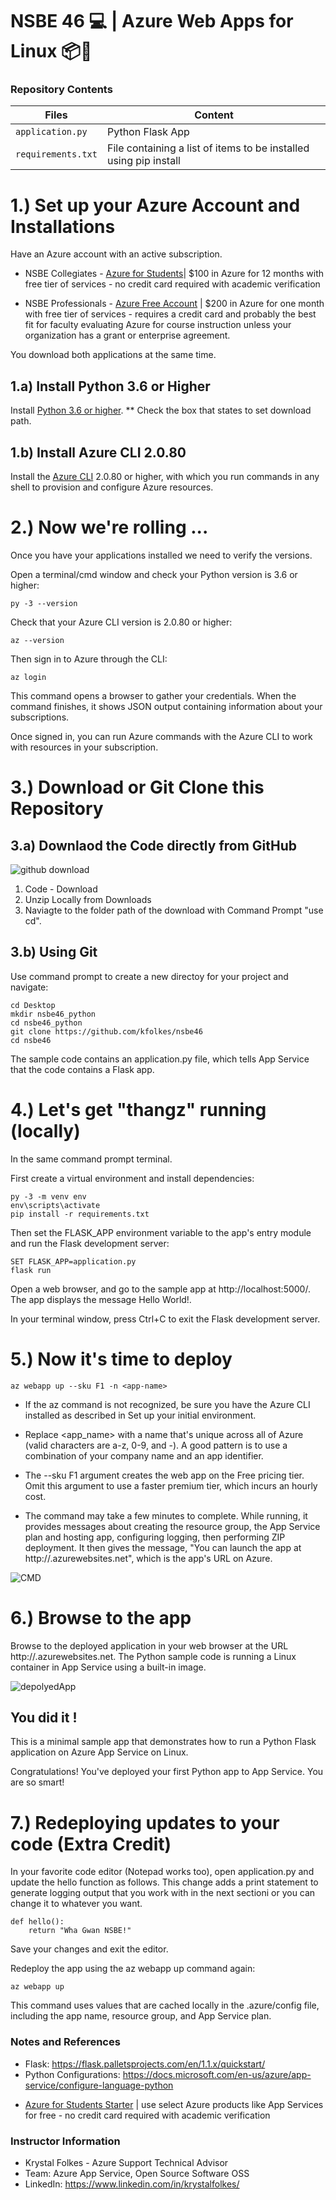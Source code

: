 # NSBE 46 💻 | Azure Web Apps for Linux 📦💙 

### Repository Contents 

| Files             |  Content                                   |
|----------------------|--------------------------------------------|
| `application.py`         | Python Flask App |
| `requirements.txt`       | File containing a list of items to be installed using pip install|


# 1.) Set up your Azure Account and Installations 
Have an Azure account with an active subscription.

* NSBE Collegiates - [Azure for Students](https://azure.microsoft.com/en-us/free/students/)| $100 in Azure for 12 months with free tier of services - no credit card required with academic verification

* NSBE Professionals - [Azure Free Account](https://azure.microsoft.com/en-us/free/search/?&ef_id=EAIaIQobChMI-drA7Iqp6wIVEPDACh0gswLpEAAYASAAEgK9Q_D_BwE:G:s&OCID=AID2100131_SEM_EAIaIQobChMI-drA7Iqp6wIVEPDACh0gswLpEAAYASAAEgK9Q_D_BwE:G:s&gclid=EAIaIQobChMI-drA7Iqp6wIVEPDACh0gswLpEAAYASAAEgK9Q_D_BwE) | $200 in Azure for one month with free tier of services - requires a credit card and probably the best fit for faculty evaluating Azure for course instruction unless your organization has a grant or enterprise agreement.

You download both applications at the same time. 


## 1.a) Install Python 3.6 or Higher

Install [Python 3.6 or higher](https://www.python.org/downloads/).
** Check the box that states to set download path. 


## 1.b) Install Azure CLI 2.0.80 

Install the [Azure CLI](https://docs.microsoft.com/en-us/cli/azure/install-azure-cli) 2.0.80 or higher, with which you run commands in any shell to provision and configure Azure resources.



# 2.) Now we're rolling ...
Once you have your applications installed we need to verify the versions.

Open a terminal/cmd window and check your Python version is 3.6 or higher:

```
py -3 --version
```

Check that your Azure CLI version is 2.0.80 or higher:

```
az --version
```

Then sign in to Azure through the CLI:

```
az login
```

This command opens a browser to gather your credentials. When the command finishes, it shows JSON output containing information about your subscriptions.

Once signed in, you can run Azure commands with the Azure CLI to work with resources in your subscription.



# 3.) Download or Git Clone this Repository 
## 3.a) Downlaod the Code directly from GitHub


![github download](/code_download.png)
1. Code - Download
2. Unzip Locally from Downloads
3. Naviagte to the folder path of the download with Command Prompt "use cd". 

## 3.b) Using Git 
Use command prompt to create a new directoy for your project and navigate: 

```
cd Desktop
mkdir nsbe46_python
cd nsbe46_python
git clone https://github.com/kfolkes/nsbe46
cd nsbe46
```

The sample code contains an application.py file, which tells App Service that the code contains a Flask app.


# 4.)  Let's get "thangz" running (locally)
In the same command prompt terminal. 

First create a virtual environment and install dependencies:
```
py -3 -m venv env
env\scripts\activate
pip install -r requirements.txt
```

Then set the FLASK_APP environment variable to the app's entry module and run the Flask development server:
```
SET FLASK_APP=application.py
flask run

```
Open a web browser, and go to the sample app at http://localhost:5000/. The app displays the message Hello World!.

In your terminal window, press Ctrl+C to exit the Flask development server.


# 5.)  Now it's time to deploy 
```
az webapp up --sku F1 -n <app-name>

```
- If the az command is not recognized, be sure you have the Azure CLI installed as described in Set up your initial environment.

- Replace <app_name> with a name that's unique across all of Azure (valid characters are a-z, 0-9, and -). A good pattern is to use a combination of your company name and an app identifier.

- The --sku F1 argument creates the web app on the Free pricing tier. Omit this argument to use a faster premium tier, which incurs an hourly cost.

 * The command may take a few minutes to complete. While running, it provides messages about creating the resource group, the App Service plan and hosting app, configuring logging, then performing ZIP deployment. It then gives the message, "You can launch the app at http://<app-name>.azurewebsites.net", which is the app's URL on Azure.
  
![CMD](/deployaz.png)


# 6.)  Browse to the app
Browse to the deployed application in your web browser at the URL http://<app-name>.azurewebsites.net.
The Python sample code is running a Linux container in App Service using a built-in image.

![depolyedApp](/success_to_az.png)

## You did it ! 

This is a minimal sample app that demonstrates how to run a Python Flask application on Azure App Service on Linux.

Congratulations! You've deployed your first Python app to App Service. You are so smart!

# 7.) Redeploying updates to your code (Extra Credit) 

In your favorite code editor (Notepad works too), open application.py and update the hello function as follows. This change adds a print statement to generate logging output that you work with in the next sectioni or you can change it to whatever you want. 


```
def hello():
    return "Wha Gwan NSBE!"

```
Save your changes and exit the editor.

Redeploy the app using the az webapp up command again:

```
az webapp up

```

This command uses values that are cached locally in the .azure/config file, including the app name, resource group, and App Service plan.



### Notes and References 
 - Flask: https://flask.palletsprojects.com/en/1.1.x/quickstart/
 - Python Configurations: https://docs.microsoft.com/en-us/azure/app-service/configure-language-python
 * [Azure for Students Starter](https://azure.microsoft.com/en-us/free/students/starter/) | use select Azure products like App Services for free - no credit card required with academic verification
 
 
### Instructor Information 

- Krystal Folkes - Azure Support Technical Advisor
- Team: Azure App Service, Open Source Software OSS
- LinkedIn: https://www.linkedin.com/in/krystalfolkes/

 

